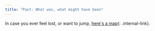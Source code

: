 ```yaml
---
title: "Past: What was, what might have been"
---
```


In case you ever feel lost, or want to jump, [here's a map](/rda/cccf-map){: .internal-link}.
